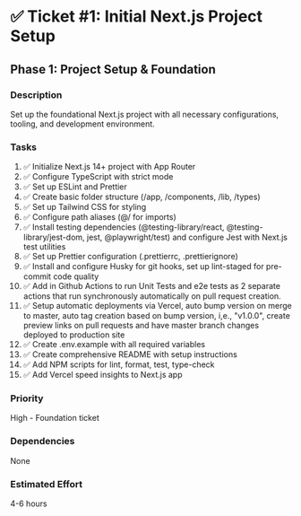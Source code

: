 # ✅ Ticket #1: Initial Next.js Project Setup

## Phase 1: Project Setup & Foundation

### Description

Set up the foundational Next.js project with all necessary configurations, tooling, and development environment.

### Tasks

1. ✅ Initialize Next.js 14+ project with App Router
2. ✅ Configure TypeScript with strict mode
3. ✅ Set up ESLint and Prettier
4. ✅ Create basic folder structure (/app, /components, /lib, /types)
5. ✅ Set up Tailwind CSS for styling
6. ✅ Configure path aliases (@/ for imports)
7. ✅ Install testing dependencies (@testing-library/react, @testing-library/jest-dom, jest, @playwright/test) and configure Jest with Next.js test utilities
8. ✅ Set up Prettier configuration (.prettierrc, .prettierignore)
9. ✅ Install and configure Husky for git hooks, set up lint-staged for pre-commit code quality
10. ✅ Add in Github Actions to run Unit Tests and e2e tests as 2 separate actions that run synchronously automatically on pull request creation.
11. ✅ Setup automatic deployments via Vercel, auto bump version on merge to master, auto tag creation based on bump version, i,e., "v1.0.0", create preview links on pull requests and have master branch changes deployed to production site
12. ✅ Create .env.example with all required variables
13. ✅ Create comprehensive README with setup instructions
14. ✅ Add NPM scripts for lint, format, test, type-check
15. ✅ Add Vercel speed insights to Next.js app

### Priority

High - Foundation ticket

### Dependencies

None

### Estimated Effort

4-6 hours
